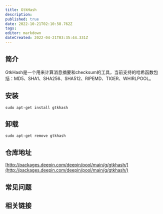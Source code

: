 ```yaml
---
title: GtkHash
description: 
published: true
date: 2022-10-21T02:10:58.762Z
tags: 
editor: markdown
dateCreated: 2022-04-21T03:35:44.331Z
---
```


## 简介

GtkHash是一个用来计算消息摘要和checksum的工具，当前支持的哈希函数包括：MD5、SHA1、SHA256、SHA512、RIPEMD、TIGER、WHIRLPOOL。

## 安装

`sudo apt-get install gtkhash`

## 卸载

`sudo apt-get remove gtkhash`

## 仓库地址

[http://packages.deepin.com/deepin/pool/main/g/gtkhash/](http://packages.deepin.com/deepin/pool/main/g/gtkhash/)

## 常见问题

## 相关链接
